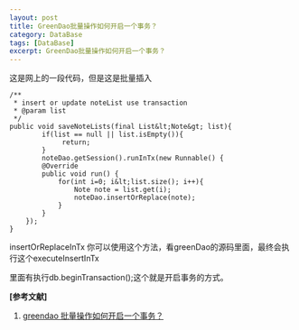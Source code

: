 ```yaml
---
layout: post
title: GreenDao批量操作如何开启一个事务？
category: DataBase
tags: [DataBase]
excerpt: GreenDao批量操作如何开启一个事务？
---
```


这是网上的一段代码，但是这是批量插入

	/**
     * insert or update noteList use transaction
     * @param list
     */  
    public void saveNoteLists(final List&lt;Note&gt; list){  
            if(list == null || list.isEmpty()){  
                 return;  
            }  
            noteDao.getSession().runInTx(new Runnable() {  
            @Override  
            public void run() {  
                for(int i=0; i&lt;list.size(); i++){  
                    Note note = list.get(i);  
                    noteDao.insertOrReplace(note);  
                }  
            }  
        });           
    }
	
insertOrReplaceInTx 你可以使用这个方法，看greenDao的源码里面，最终会执行这个executeInsertInTx

里面有执行db.beginTransaction();这个就是开启事务的方式。


**[参考文献]**

1. [greendao 批量操作如何开启一个事务？](http://www.caotama.com/29625.html "greendao 批量操作如何开启一个事务？")
